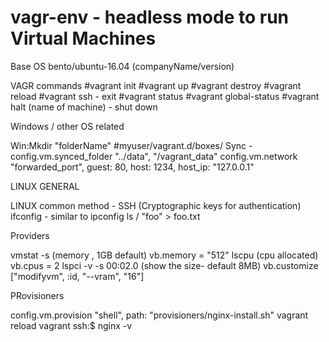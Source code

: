 # vagr-env - headless mode to run Virtual Machines

Base OS
bento/ubuntu-16.04 (companyName/version)

VAGR commands
#vagrant init
#vagrant up 
#vagrant destroy
#vagrant reload
#vagrant ssh - exit
#vagrant status
#vagrant global-status
#vagrant halt (name of machine) - shut down

Windows / other OS related

Win:Mkdir "folderName"
#myuser/vagrant.d/boxes/
Sync - config.vm.synced_folder "../data", "/vagrant_data"
config.vm.network "forwarded_port", guest: 80, host: 1234, host_ip: "127.0.0.1"


LINUX GENERAL

LINUX common method - SSH (Cryptographic keys for authentication)
ifconfig - similar to ipconfig 
ls /
"foo" > foo.txt


Providers

vmstat -s  (memory , 1GB default)
vb.memory = "512"
lscpu (cpu allocated)
vb.cpus = 2
lspci -v -s 00:02.0 (show the size- default 8MB)
vb.customize ["modifyvm", :id, "--vram", "16"]


PRovisioners

config.vm.provision "shell", path: "provisioners/nginx-install.sh"
vagrant reload
vagrant ssh:$ nginx -v
